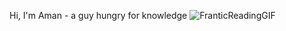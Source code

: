Hi, I'm Aman - a guy hungry for knowledge
![FranticReadingGIF](https://github.com/am2901/am2901/assets/142022588/02a766c7-340a-465b-b4e0-b55bc86719e7)

<!---
am2901/am2901 is a ✨ special ✨ repository because its `README.md` (this file) appears on your GitHub profile.
You can click the Preview link to take a look at your changes.
--->
